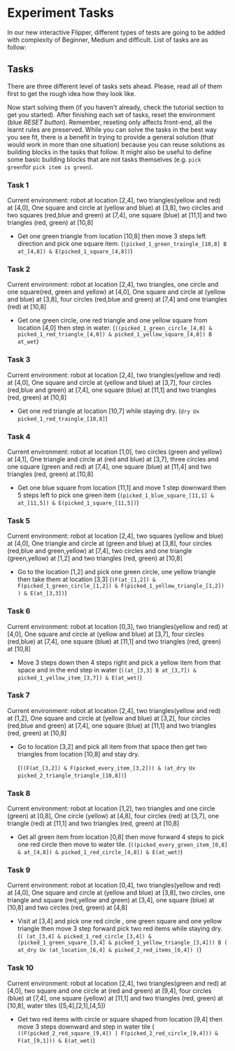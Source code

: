 # Experiment Tasks 

In our new interactive Flipper, different types of tests are going to be added with complexity of 
Beginner, Medium and difficult. List of tasks are as follow:


## Tasks

There are three different level of tasks sets ahead. Please, read all of them first to get the rough idea how they look like.

Now start solving them (if you haven't already, check the tutorial section to get you started). After finishing each set of tasks,
reset the environment (blue *RESET button*). Remember, reseting only affects front-end, all the learnt rules are preserved. 
While you can solve the tasks in the best way you see fit, there is a benefit in trying to provide a general solution 
(that would work in more than one situation) because you can reuse solutions as building blocks in the tasks that follow. 
It might also be useful to define some basic building blocks that are not tasks themselves (e.g. `pick green`for `pick item is green`).



### Task 1

Current environment: robot at location [2,4], two triangles(yellow and red) at [4,0], One square and circle at (yellow and blue) at [3,8], two circles and two squares (red,blue and green) 
at [7,4], one square (blue) at [11,1] and two triangles (red, green) at [10,8]

 
  * Get one green triangle from location [10,8] then move 3 steps left direction and pick one square item.
    (`(picked_1_green_traingle_[10,8] B at_[4,8]) & E(picked_1_square_[4,8])`)
  


### Task 2

Current environment: robot at location [2,4], two triangles, one circle and one square(red, green and yellow) at [4,0], One square and circle at (yellow and blue) at [3,8], four circles (red,blue and green) 
at [7,4] and one triangles (red) at [10,8]


  * Get one green circle, one red triangle and one yellow square from location [4,0] then step in water.
      (`((picked_1_green_circle_[4,0] & picked_1_red_triangle_[4,0]) & picked_1_yellow_square_[4,0]) B at_wet`)




### Task 3

Current environment: robot at location [2,4], two triangles(yellow and red) at [4,0], One square and circle at (yellow and blue) at [3,7], four circles (red,blue and green) 
at [7,4], one square (blue) at [11,1] and two triangles (red, green) at [10,8]


  * Get one red triangle at location [10,7] while staying dry.
      (`dry Ux picked_1_red_traingle_[10,8]`)



### Task 4

Current environment: robot at location [1,0], two circles (green and yellow) at [4,1], One triangle and circle at (red and blue) at [3,7], three circles and one square (green and red) 
at [7,4], one square (blue) at [11,4] and two triangles (red, green) at [10,8]


  * Get one blue square from location [11,1] and move 1 step downward then 5 steps left to pick one green item
      (`(picked_1_blue_square_[11,1] &  at_[11,5]) & E(picked_1_square_[11,5])`)




### Task 5

Current environment: robot at location [2,4], two squares (yellow and blue) at [4,0], One triangle and circle at (green and blue) at [3,8], four circles (red,blue and green,yellow) 
at [7,4], two circles and one triangle (green,yellow) at [1,2] and two triangles (red, green) at [10,8]

  * Go to the location [1,2] and pick one green circle, one yellow triangle then take them at location [3,3]
        (`(F(at_[1,2]) & F(picked_1_green_circle_[1,2]) & F(picked_1_yellow_triangle_[1,2]) ) & E(at_[3,3])`)


### Task 6

Current environment: robot at location [0,3], two triangles(yellow and red) at [4,0], One square and circle at (yellow and blue) at [3,7], four circles (red,blue) 
at [7,4], one square (blue) at [11,1] and two triangles (red, green) at [10,8]

 
  * Move 3 steps down then 4 steps right and pick a yellow item from that space and in the end step in water
   (`((at_[3,3] B at_[3,7]) & picked_1_yellow_item_[3,7]) & E(at_wet)`)


### Task 7

Current environment: robot at location [2,4], two triangles(yellow and red) at [1,2], One square and circle at (yellow and blue) at [3,2], four circles (red,blue and green) 
at [7,4], one square (blue) at [11,1] and two triangles (red, green) at [10,8]

  * Go to location [3,2] and pick all item from that space then get two triangles from location [10,8] and stay dry.

      (`((F(at_[3,2]) & F(picked_every_item_[3,2])) & (at_dry Ux picked_2_triangle_triangle_[10,8])`)

  
  

### Task 8

Current environment: robot at location [1,2], two triangles and one circle (green) at [0,8], One circle (yellow) at [4,8], four circles (red) 
at [3,7], one triangle (red) at [11,1] and two triangles (red, green) at [10,8] 

  * Get all green item from location [0,8] then move forward 4 steps to pick one red circle then move to water tile.
     (`((picked_every_green_item_[0,8] & at_[4,8]) & picked_1_red_circle_[4,8]) & E(at_wet)`)



### Task 9

Current environment: robot at location [0,4], two triangles(yellow and red) at [4,0], One square and circle at (yellow and blue) at [3,8], two circles, one triangle and square 
(red,yellow and green) at [3,4], one square (blue) at [10,8] and two circles (red, green) at [4,8]

  * Visit at [3,4] and pick one red circle , one green square and one yellow triangle then move 3 step forward pick two red items while staying dry.
       (`( (at_[3,4] & picked_1_red_circle_[3,4]) & (picked_1_green_square_[3,4] & picked_1_yellow_triangle_[3,4])) B ( at_dry Ux (at_location_[6,4] & picked_2_red_items_[6,4]) )`)


### Task 10

Current environment: robot at location [2,4], two triangles(green and red) at [4,0], two square and one circle at (red and green) at [9,4], four circles (blue) 
at [7,4], one square (yellow) at [11,1] and two triangles (red, green) at [10,8], water tiles ([5,4],[2,1],[4,5])

  * Get two red items with circle or square shaped from location [9,4] then move 3 steps downward and step in water tile
       (` ((F(picked_2_red_square_[9,4]) | F(picked_2_red_circle_[9,4])) & F(at_[9,1])) & E(at_wet)`)
